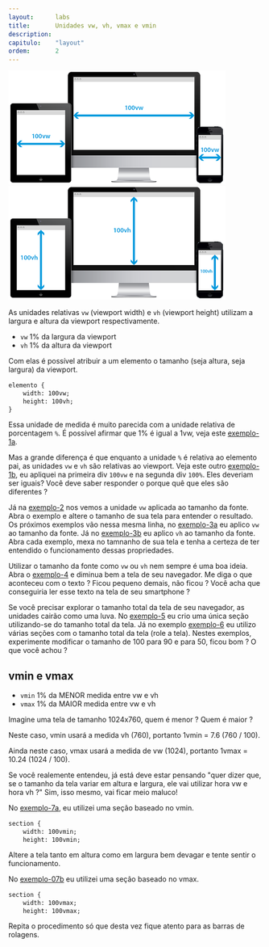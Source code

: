 ```yaml
---
layout:      labs
title:       Unidades vw, vh, vmax e vmin
description: 
capitulo:    "layout"
ordem:       2
---
```


![](imagen1-vw.png)
![](imagen2-vh.png)

As unidades relativas `vw` (viewport width) e `vh` (viewport height) utilizam a largura e altura da viewport respectivamente.

- `vw` 1% da largura da viewport
- `vh` 1% da altura da viewport

Com elas é possível atribuir a um elemento o tamanho (seja altura, seja largura) da viewport.

    elemento {
        width: 100vw;
        height: 100vh;
    }

Essa unidade de medida é muito parecida com a unidade relativa de porcentagem `%`. É possível afirmar que 1% é igual a 
1vw, veja este [exemplo-1a](01a.html).

Mas a grande diferença é que enquanto a unidade `%` é relativa ao elemento pai, as unidades `vw` e `vh` são relativas ao
viewport. Veja este outro [exemplo-1b](01b.html), eu apliquei na primeira div `100vw` e na segunda div `100%`. Eles 
deveriam ser iguais? Você deve saber responder o porque quê que eles são diferentes ? 

Já na [exemplo-2](02.html) nos vemos a unidade `vw` aplicada ao tamanho da fonte. Abra o exemplo e altere o tamanho
de sua tela para entender o resultado. Os próximos exemplos vão nessa mesma linha, no [exemplo-3a](03a.html) eu aplico
`vw` ao tamanho da fonte. Já no [exemplo-3b](03b.html) eu aplico `vh` ao tamanho da fonte. Abra cada exemplo, mexa no
tamnanho de sua tela e tenha a certeza de ter entendido o funcionamento dessas propriedades.

Utilizar o tamanho da fonte como `vw` ou `vh` nem sempre é uma boa ideia. Abra o [exemplo-4](04.html) e diminua bem a 
tela de seu navegador. Me diga o que aconteceu com o texto ? Ficou pequeno demais, não ficou ? Você acha que conseguiria
ler esse texto na tela de seu smartphone ?

Se você precisar explorar o tamanho total da tela de seu navegador, as unidades cairão como uma luva. No [exemplo-5](05.html)
eu crio uma única seção utilizando-se do tamanho total da tela. Já no exemplo [exemplo-6](06.html) eu utilizo várias 
seções com o tamanho total da tela (role a tela). Nestes exemplos, experimente modificar o tamanho de 100 para 90 e 
para 50, ficou bom ? O que você achou ?



## vmin e vmax

- `vmin` 1% da MENOR medida entre vw e vh
- `vmax` 1% da MAIOR medida entre vw e vh

Imagine uma tela de tamanho 1024x760, quem é menor ? Quem é maior ?

Neste caso, vmin usará a medida vh (760), portanto 1vmin = 7.6 (760 / 100).

Ainda neste caso, vmax usará a medida de vw (1024), portanto 1vmax = 10.24 (1024 / 100).

Se você realemente entendeu, já está deve estar pensando "quer dizer que, se o tamanho da tela variar em altura e 
largura, ele vai utilizar hora vw e hora vh ?" Sim, isso mesmo, vai ficar meio maluco! 

No [exemplo-7a](07a.html), eu utilizei uma seção baseado no vmin.

    section {
        width: 100vmin;
        height: 100vmin;

Altere a tela tanto em altura como em largura bem devagar e tente sentir o funcionamento.

No [exemplo-07b](07b.html) eu utilizei uma seção baseado no vmax.

    section {
        width: 100vmax;
        height: 100vmax;

Repita o procedimento só que desta vez fique atento para as barras de rolagens.

<!--
https://www.webpagefx.com/blog/web-design/responsive-background-image/
-->




